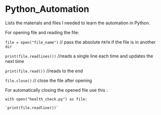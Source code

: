 # Python_Automation
Lists the materials and files I needed to learn the automation in Python.

For opening file and reading the file:


`file = open("file_name")` // pass the absolute `PATH` if the file is in another `dir`


`print(file.readlines())` //reads a single line each time and updates the next time


`print(file.read())` //reads to the end 


`file.close()` // close the file after opening 

For automatically closing the opened file use this :


`with open("health_check.py") as file:`


    `print(file.readline())`

